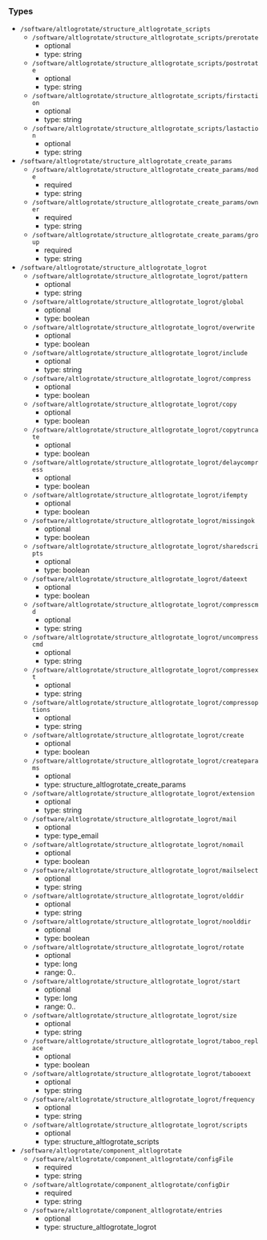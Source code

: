 ### Types

- `/software/altlogrotate/structure_altlogrotate_scripts`
    - `/software/altlogrotate/structure_altlogrotate_scripts/prerotate`
        - optional
        - type: string
    - `/software/altlogrotate/structure_altlogrotate_scripts/postrotate`
        - optional
        - type: string
    - `/software/altlogrotate/structure_altlogrotate_scripts/firstaction`
        - optional
        - type: string
    - `/software/altlogrotate/structure_altlogrotate_scripts/lastaction`
        - optional
        - type: string
- `/software/altlogrotate/structure_altlogrotate_create_params`
    - `/software/altlogrotate/structure_altlogrotate_create_params/mode`
        - required
        - type: string
    - `/software/altlogrotate/structure_altlogrotate_create_params/owner`
        - required
        - type: string
    - `/software/altlogrotate/structure_altlogrotate_create_params/group`
        - required
        - type: string
- `/software/altlogrotate/structure_altlogrotate_logrot`
    - `/software/altlogrotate/structure_altlogrotate_logrot/pattern`
        - optional
        - type: string
    - `/software/altlogrotate/structure_altlogrotate_logrot/global`
        - optional
        - type: boolean
    - `/software/altlogrotate/structure_altlogrotate_logrot/overwrite`
        - optional
        - type: boolean
    - `/software/altlogrotate/structure_altlogrotate_logrot/include`
        - optional
        - type: string
    - `/software/altlogrotate/structure_altlogrotate_logrot/compress`
        - optional
        - type: boolean
    - `/software/altlogrotate/structure_altlogrotate_logrot/copy`
        - optional
        - type: boolean
    - `/software/altlogrotate/structure_altlogrotate_logrot/copytruncate`
        - optional
        - type: boolean
    - `/software/altlogrotate/structure_altlogrotate_logrot/delaycompress`
        - optional
        - type: boolean
    - `/software/altlogrotate/structure_altlogrotate_logrot/ifempty`
        - optional
        - type: boolean
    - `/software/altlogrotate/structure_altlogrotate_logrot/missingok`
        - optional
        - type: boolean
    - `/software/altlogrotate/structure_altlogrotate_logrot/sharedscripts`
        - optional
        - type: boolean
    - `/software/altlogrotate/structure_altlogrotate_logrot/dateext`
        - optional
        - type: boolean
    - `/software/altlogrotate/structure_altlogrotate_logrot/compresscmd`
        - optional
        - type: string
    - `/software/altlogrotate/structure_altlogrotate_logrot/uncompresscmd`
        - optional
        - type: string
    - `/software/altlogrotate/structure_altlogrotate_logrot/compressext`
        - optional
        - type: string
    - `/software/altlogrotate/structure_altlogrotate_logrot/compressoptions`
        - optional
        - type: string
    - `/software/altlogrotate/structure_altlogrotate_logrot/create`
        - optional
        - type: boolean
    - `/software/altlogrotate/structure_altlogrotate_logrot/createparams`
        - optional
        - type: structure_altlogrotate_create_params
    - `/software/altlogrotate/structure_altlogrotate_logrot/extension`
        - optional
        - type: string
    - `/software/altlogrotate/structure_altlogrotate_logrot/mail`
        - optional
        - type: type_email
    - `/software/altlogrotate/structure_altlogrotate_logrot/nomail`
        - optional
        - type: boolean
    - `/software/altlogrotate/structure_altlogrotate_logrot/mailselect`
        - optional
        - type: string
    - `/software/altlogrotate/structure_altlogrotate_logrot/olddir`
        - optional
        - type: string
    - `/software/altlogrotate/structure_altlogrotate_logrot/noolddir`
        - optional
        - type: boolean
    - `/software/altlogrotate/structure_altlogrotate_logrot/rotate`
        - optional
        - type: long
        - range: 0..
    - `/software/altlogrotate/structure_altlogrotate_logrot/start`
        - optional
        - type: long
        - range: 0..
    - `/software/altlogrotate/structure_altlogrotate_logrot/size`
        - optional
        - type: string
    - `/software/altlogrotate/structure_altlogrotate_logrot/taboo_replace`
        - optional
        - type: boolean
    - `/software/altlogrotate/structure_altlogrotate_logrot/tabooext`
        - optional
        - type: string
    - `/software/altlogrotate/structure_altlogrotate_logrot/frequency`
        - optional
        - type: string
    - `/software/altlogrotate/structure_altlogrotate_logrot/scripts`
        - optional
        - type: structure_altlogrotate_scripts
- `/software/altlogrotate/component_altlogrotate`
    - `/software/altlogrotate/component_altlogrotate/configFile`
        - required
        - type: string
    - `/software/altlogrotate/component_altlogrotate/configDir`
        - required
        - type: string
    - `/software/altlogrotate/component_altlogrotate/entries`
        - optional
        - type: structure_altlogrotate_logrot
